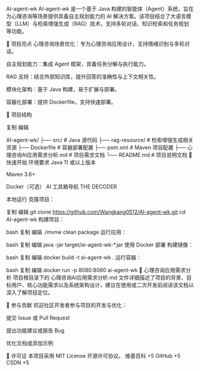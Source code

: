 AI-agent-wk
AI-agent-wk 是一个基于 Java 构建的智能体（Agent）系统，旨在为心理咨询等场景提供具备自主规划能力的 AI 解决方案。该项目结合了大语言模型（LLM）与检索增强生成（RAG）技术，支持多轮对话、知识检索和任务规划等功能。


🧠 项目亮点
心理咨询场景优化：专为心理咨询应用设计，支持情绪识别与多轮对话。

自主规划能力：集成 Agent 框架，具备任务分解与执行能力。

RAG 支持：结合外部知识库，提升回答的准确性与上下文相关性。

模块化架构：基于 Java 构建，易于扩展与部署。

容器化部署：提供 Dockerfile，支持快速部署。


📁 项目结构

复制
编辑

AI-agent-wk/
├── src/                  # Java 源代码
├── rag-resource/         # 检索增强生成相关资源
├── Dockerfile            # 容器部署配置
├── pom.xml               # Maven 项目配置
├── 心理咨询AI应用需求分析.md  # 项目需求文档
└── README.md             # 项目说明文档
🚀 快速开始
环境要求
Java 11 或以上版本

Maven 3.6+

Docker（可选）
AI 工具箱导航
THE DECODER

本地运行
克隆项目：


复制
编辑
git clone https://github.com/Wangkang0512/AI-agent-wk.git
cd AI-agent-wk
构建项目：

bash
复制
编辑
./mvnw clean package
运行应用：

bash
复制
编辑
java -jar target/ai-agent-wk-*.jar
使用 Docker 部署
构建镜像：

bash
复制
编辑
docker build -t ai-agent-wk .
运行容器：

bash
复制
编辑
docker run -p 8080:8080 ai-agent-wk
📄 心理咨询应用需求分析
项目根目录下的 心理咨询AI应用需求分析.md 文件详细描述了项目的背景、目标用户、核心功能需求以及系统架构设计，建议在使用或二次开发前阅读该文档以深入了解项目定位。

🤝 参与贡献
欢迎社区开发者参与项目的开发与优化：

提交 Issue 或 Pull Request

提出功能建议或报告 Bug

优化文档或添加示例

📄 许可证
本项目采用 MIT License 开源许可协议。
维基百科
+5
GitHub
+5
CSDN
+5

